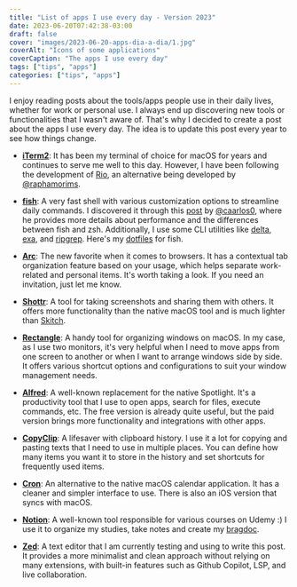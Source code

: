 ```yaml
---
title: "List of apps I use every day - Version 2023"
date: 2023-06-20T07:42:38-03:00
draft: false
cover: "images/2023-06-20-apps-dia-a-dia/1.jpg"
coverAlt: "Icons of some applications"
coverCaption: "The apps I use every day"
tags: ["tips", "apps"]
categories: ["tips", "apps"]
---
```


I enjoy reading posts about the tools/apps people use in their daily lives, whether for work or personal use. I always end up discovering new tools or functionalities that I wasn't aware of. That's why I decided to create a post about the apps I use every day. The idea is to update this post every year to see how things change.

* [**iTerm2**](https://iterm2.com/downloads/stable/latest): It has been my terminal of choice for macOS for years and continues to serve me well to this day. However, I have been following the development of [Rio](https://raphamorim.io/rio/), an alternative being developed by [@raphamorims](https://twitter.com/raphamorims).

* [**fish**](https://fishshell.com/): A very fast shell with various customization options to streamline daily commands. I discovered it through this [post](https://carlosbecker.com/posts/fish/) by [@caarlos0](https://twitter.com/caarlos0), where he provides more details about performance and the differences between fish and zsh. Additionally, I use some CLI utilities like [delta](https://github.com/dandavison/delta), [exa](https://the.exa.website/), and [ripgrep](https://github.com/BurntSushi/ripgrep). Here's my [dotfiles](https://github.com/eduardohitek/dotfiles.fish) for fish.

* [**Arc**](https://arc.net/): The new favorite when it comes to browsers. It has a contextual tab organization feature based on your usage, which helps separate work-related and personal items. It's worth taking a look. If you need an invitation, just let me know.

* [**Shottr**](https://shottr.cc/): A tool for taking screenshots and sharing them with others. It offers more functionality than the native macOS tool and is much lighter than [Skitch](https://evernote.com/products/skitch).

* [**Rectangle**](https://rectangleapp.com/): A handy tool for organizing windows on macOS. In my case, as I use two monitors, it's very helpful when I need to move apps from one screen to another or when I want to arrange windows side by side. It offers various shortcut options and configurations to suit your window management needs.

* [**Alfred**](https://www.alfredapp.com/): A well-known replacement for the native Spotlight. It's a productivity tool that I use to open apps, search for files, execute commands, etc. The free version is already quite useful, but the paid version brings more functionality and integrations with other apps.

* [**CopyClip**](https://apps.apple.com/br/app/copyclip-clipboard-history/id595191960?mt=12): A lifesaver with clipboard history. I use it a lot for copying and pasting texts that I need to use in multiple places. You can define how many items you want it to store in the history and set shortcuts for frequently used items.

* [**Cron**](https://cron.com/download/macos): An alternative to the native macOS calendar application. It has a cleaner and simpler interface to use. There is also an iOS version that syncs with macOS.

* [**Notion**](https://www.notion.so/): A well-known tool responsible for various courses on Udemy :) I use it to organize my studies, take notes and create my [bragdoc](https://eltonminetto.dev/post/2022-04-14-brag-document/).

* [**Zed**](https://zed.dev/): A text editor that I am currently testing and using to write this post. It provides a more minimalist and clean approach without relying on many extensions, with built-in features such as Github Copilot, LSP, and live collaboration.
